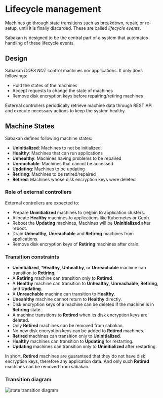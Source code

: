 Lifecycle management
====================

Machines go through state transitions such as breakdown, repair, or re-setup,
until it is finally discarded.  These are called *lifecycle events*.

Sabakan is designed to be the central part of a system that automates
handling of these lifecycle events.

Design
------

Sabakan *DOES NOT* control machines nor applications.
It only does followings:

* Hold the states of the machines
* Accept requests to change the state of machines
* Remove disk encryption keys before repairing/retiring machines

External controllers periodically retrieve machine data through REST API
and execute necessary actions to keep the system healthy.

Machine States
--------------

Sabakan defines following machine states:

* **Uninitialized**: Machines to not be initialized.
* **Healthy**: Machines that can run applications
* **Unhealthy**: Machines having problems to be repaired
* **Unreachable**: Machines that cannot be accessed
* **Updating**: Machines to be updating 
* **Retiring**: Machines to be retired/repaired
* **Retired**: Machines whose disk encryption keys were deleted

### Role of external controllers

External controllers are expected to:

* Prepare **Uninitialized** machines to (re)join to application clusters.
* Allocate **Healthy** machines to applications like Kubernetes or Ceph.
* Reboot the **Updating** machines, Machines will be **Uninitialized** after reboot.
* Drain **Unhealthy**, **Unreachable** and **Retiring** machines from applications.
* Remove disk encryption keys of **Retiring** machines after drain.

### Transition constraints

* **Uninitialized**, ***Healthy**, **Unhealthy**, or **Unreachable** machine can transition to **Retiring**.
* A **Retiring** machine can transition only to **Retired**.
* A **Healthy** machine can transition to **Unhealthy**, **Unreachable**, **Retiring**, and **Updating**.
* A **Unreachable** machine can transition to **Healthy**.
* **Uneahlthy** machine cannot return to **Healthy** directly.
* Disk encryption keys of a machine can be deleted if the machine is in **Retiring** state.
* A machine transitions to **Retired** when its disk encryption keys are deleted.
* Only **Retired** machines can be removed from sabakan.
* No new disk encryption keys can be added to **Retired** machines.
* **Retired** machines can transition only to **Uninitialized**.
* **Healthy** machines can transition to **Updating** for restarting.
* **Updating** machines can transition only to **Uninitialized** after restarting.

In short, **Retired** machines are guaranteed that they do not have disk encryption keys,
therefore any application data.  And only such **Retired** machines can be removed from
sabakan.

### Transition diagram

![state transition diagram](http://www.plantuml.com/plantuml/svg/ZPAnJiGm343tV8Ldf8gz0pe40om8dSI46DpMHwEcJkMwdChNanozIniXT5jiF_krbdUZekZKE_D-ym55uuzStC4RMxPgqTblQimcWYBKdmYTjlCVbJsf5SkV9JnIxT0AWImfOvQs20P5-nj5KgdM4P21HBnad13MBLQEIdWXFNhfO4h93PpPL_A4JKESEZIe4RoyRlTKUHzVe2r17yPR9cFETIZolPHmVr0Ia5DZ8BczxbEsO3Rp-H90ZpoXSxCngoLa-q_v_wKvccjVXOR8ftzV-yrvSBB4fZtr_el6KrDZnmw8Qva7jPwXez2ta5SA4xwSOJZ94XwGGQ9emy91V0yZLjWXcnrn4sxu1m00)
